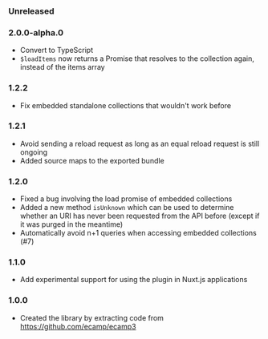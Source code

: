 ### Unreleased

### 2.0.0-alpha.0
- Convert to TypeScript
- `$loadItems` now returns a Promise that resolves to the collection again, instead of the items array

### 1.2.2
- Fix embedded standalone collections that wouldn't work before

### 1.2.1
- Avoid sending a reload request as long as an equal reload request is still ongoing
- Added source maps to the exported bundle

### 1.2.0
- Fixed a bug involving the load promise of embedded collections
- Added a new method `isUnknown` which can be used to determine whether an URI has never been requested from the API before (except if it was purged in the meantime)
- Automatically avoid n+1 queries when accessing embedded collections (#7)

### 1.1.0
- Add experimental support for using the plugin in Nuxt.js applications

### 1.0.0
- Created the library by extracting code from https://github.com/ecamp/ecamp3
